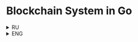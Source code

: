 # Blockchain System in Go

<details>
<summary>RU</summary>

1. [Описание проекта](#описание-проекта)
2. [Основные компоненты](#основные-компоненты)
3. [Установка и запуск](#установка-и-запуск)
4. [Использование](#использование)
5. [Пример работы](#пример-работы)

## Описание проекта

Этот проект демонстрирует базовую реализацию блокчейна, который состоит из блоков, содержащих данные, хеши предыдущих блоков и nonce для Proof of Work. Блокчейн хранится в базе данных BadgerDB, что обеспечивает эффективное хранение и доступ к данным.
Проект также включает в себя интерфейс командной строки (CLI), который позволяет добавлять новые блоки в цепочку и просматривать существующие блоки.

## Основные компоненты

### 1. **Block (Блок)**

Каждый блок содержит:
- `Hash`: Хеш блока.
- `Data`: Данные, хранящиеся в блоке.
- `PrevHash`: Хеш предыдущего блока.
- `Nonce`: Значение, используемое для Proof of Work.

### 2. **BlockChain (Цепочка блоков)**

Цепочка блоков состоит из последовательности блоков, связанных хешами. Блокчейн хранится в базе данных BadgerDB.

### 3. **ProofOfWork (Proof of Work)**

Proof of Work — это механизм, который обеспечивает безопасность блокчейна. Он требует, чтобы для создания нового блока потребовалось выполнение вычислительной работы. В данном проекте используется алгоритм SHA-256 для генерации хешей.

### 4. **CLI (Интерфейс командной строки)**

Интерфейс командной строки позволяет пользователю взаимодействовать с блокчейном. Пользователь может добавлять новые блоки и просматривать существующие блоки в цепочке.

## Установка и запуск

1. **Клонируйте репозиторий:**

   ```bash
   git clone https://github.com/ваш-пользователь/go-blockchain.git
   cd go-blockchain
   ```

2. **Установите зависимости:**

   Убедитесь, что у вас установлен Go (рекомендуется версия 1.16 или выше). Зависимости проекта управляются с помощью Go Modules.

   ```bash
   go mod tidy
   ```

3. **Запустите проект:**

   ```bash
   go run main.go
   ```

## Использование

### Добавление нового блока

Чтобы добавить новый блок в цепочку, используйте команду `add`:

```bash
go run main.go add -block "Ваши данные"
```

### Просмотр цепочки блоков

Чтобы просмотреть все блоки в цепочке, используйте команду `print`:

```bash
go run main.go print
```

## Пример работы

```bash
$ go run main.go add -block "Первый блок"
Block added

$ go run main.go add -block "Второй блок"
Block added

$ go run main.go print
PrevHash:
BlockData: Genesis
BlockHash: 0000000000000000000000000000000000000000000000000000000000000000
PoW: true

PrevHash: 0000000000000000000000000000000000000000000000000000000000000000
BlockData: Первый блок
BlockHash: 0000000000000000000000000000000000000000000000000000000000000001
PoW: true

PrevHash: 0000000000000000000000000000000000000000000000000000000000000001
BlockData: Второй блок
BlockHash: 0000000000000000000000000000000000000000000000000000000000000002
PoW: true
```

---

</details>

<details>
<summary>ENG</summary>

1. [Project Description](#project-description)
2. [Key Components](#key-components)
3. [Installation and Setup](#installation-and-setup)
4. [Usage](#usage)
5. [Example](#example)

## Project Description

This project demonstrates a basic implementation of a blockchain, consisting of blocks containing data, previous block hashes, and a nonce for Proof of Work. The blockchain is stored in a BadgerDB database, ensuring efficient storage and access to data.
The project also includes a command-line interface (CLI) that allows users to add new blocks to the chain and view existing blocks.

## Key Components

### 1. **Block**

Each block contains:
- `Hash`: The hash of the block.
- `Data`: The data stored in the block.
- `PrevHash`: The hash of the previous block.
- `Nonce`: The value used for Proof of Work.

### 2. **BlockChain**

The blockchain consists of a sequence of blocks linked by hashes. The blockchain is stored in a BadgerDB database.

### 3. **ProofOfWork**

Proof of Work is a mechanism that ensures the security of the blockchain. It requires computational work to be performed to create a new block. In this project, the SHA-256 algorithm is used to generate hashes.

### 4. **CLI (Command-Line Interface)**

The command-line interface allows users to interact with the blockchain. Users can add new blocks and view existing blocks in the chain.

## Installation and Setup

1. **Clone the repository:**

   ```bash
   git clone https://github.com/your-username/go-blockchain.git
   cd go-blockchain
   ```

2. **Install dependencies:**

   Ensure you have Go installed (recommended version 1.16 or higher). Dependencies are managed using Go Modules.

   ```bash
   go mod tidy
   ```

3. **Run the project:**

   ```bash
   go run main.go
   ```

## Usage

### Adding a New Block

To add a new block to the chain, use the `add` command:

```bash
go run main.go add -block "Your data"
```

### Viewing the Blockchain

To view all blocks in the chain, use the `print` command:

```bash
go run main.go print
```

## Example

```bash
$ go run main.go add -block "First block"
Block added

$ go run main.go add -block "Second block"
Block added

$ go run main.go print
PrevHash:
BlockData: Genesis
BlockHash: 0000000000000000000000000000000000000000000000000000000000000000
PoW: true

PrevHash: 0000000000000000000000000000000000000000000000000000000000000000
BlockData: First block
BlockHash: 0000000000000000000000000000000000000000000000000000000000000001
PoW: true

PrevHash: 0000000000000000000000000000000000000000000000000000000000000001
BlockData: Second block
BlockHash: 0000000000000000000000000000000000000000000000000000000000000002
PoW: true
```

</details>
